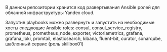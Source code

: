 В данном репозитории хранится код развертывания Ansible ролей для облачной инфраструктуры Yandex cloud.
 
Запустив playbooks можно развернуть и запустить на необходимые хосты следующие Ansible roles: consul, consul_service_registry, prometheus, prometheus_node_exporter, victoriametrics, grafana, grafana_loki, promtail, elasticsearch, kibana, fluent-bit, curator, sonarqube, шаблонный сервис (роль skillbox01)

